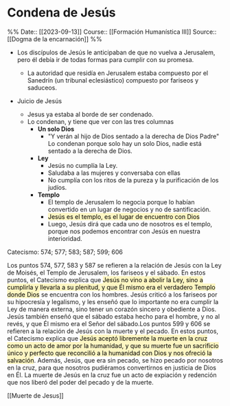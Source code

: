 # Condena de Jesús

%%
Date:: [[2023-09-13]]
Course:: [[Formación Humanística III]]
Source:: [[Dogma de la encarnación]]
%%

- Los discípulos de Jesús le anticipaban de que no vuelva a Jerusalem, pero él debía ir de todas formas para cumplir con su promesa.
	- La autoridad que residía en Jerusalem estaba compuesto por el Sanedrín (un tribunal eclesiástico) compuesto por fariseos y saduceos.

- Juicio de Jesús
	- Jesus ya estaba al borde de ser condenado.
	- Lo condenan, y tiene que ver con las tres columnas
		- **Un solo Dios**
			- "Y verán al hijo de Dios sentado a la derecha de Dios Padre" Lo condenan porque solo hay un solo Dios, nadie está sentado a la derecha de Dios.
		- **Ley**
			- Jesús no cumplía la Ley. 
			- Saludaba a las mujeres y conversaba con ellas
			- No cumplía con los ritos de la pureza y la purificación de los judíos.
		- **Templo**
			- El templo de Jerusalem lo negocia porque lo habían convertido en un lugar de negocios y no de santificación.
			- <mark style="background: #FFF3A3A6;">Jesús es el templo, es el lugar de encuentro con Dios</mark>
			- Luego, Jesús dirá que cada uno de nosotros es el templo, porque nos podemos encontrar con Jesús en nuestra interioridad.

Catecismo: 574; 577; 583; 587; 599; 606

Los puntos 574, 577, 583 y 587 se refieren a la relación de Jesús con la Ley de Moisés, el Templo de Jerusalem, los fariseos y el sábado. En estos puntos, el Catecismo explica que <mark style="background: #FFF3A3A6;">Jesús no vino a abolir la Ley, sino a cumplirla y llevarla a su plenitud, y que Él mismo era el verdadero Templo donde Dios</mark> se encuentra con los hombres. Jesús criticó a los fariseos por su hipocresía y legalismo, y les enseñó que lo importante no era cumplir la Ley de manera externa, sino tener un corazón sincero y obediente a Dios. Jesús también enseñó que el sábado estaba hecho para el hombre, y no al revés, y que Él mismo era el Señor del sábado.Los puntos 599 y 606 se refieren a la relación de Jesús con la muerte y el pecado. En estos puntos, el Catecismo explica que <mark style="background: #FFF3A3A6;">Jesús aceptó libremente la muerte en la cruz como un acto de amor por la humanidad, y que su muerte fue un sacrificio único y perfecto que reconcilió a la humanidad con Dios y nos ofreció la salvación</mark>. Además, Jesús, que era sin pecado, se hizo pecado por nosotros en la cruz, para que nosotros pudiéramos convertirnos en justicia de Dios en Él. La muerte de Jesús en la cruz fue un acto de expiación y redención que nos liberó del poder del pecado y de la muerte.

[[Muerte de Jesus]]